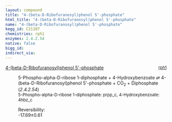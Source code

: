 ```yaml
---
layout: compound
title: "4-(beta-D-Ribofuranosyl)phenol 5'-phosphate"
html_title: "4-(beta-D-Ribofuranosyl)phenol 5'-phosphate"
name: "4-(beta-D-Ribofuranosyl)phenol 5'-phosphate"
kegg_id: C21107
chemistries: rph1
enzymes: 2.4.2.54
native: false
bigg_id: 
indirect_via: 
---
```

<dl><dt class='rs-product'><a href='/compounds/C21107' class='link-dark' data-bs-toggle='tooltip' data-bs-html='true' data-bs-title='KEGG: C21107'>4-(beta-D-Ribofuranosyl)phenol 5'-phosphate</a><span style='float: right; max-width: 40%'><a href='/chemistries/rph1' class='link-dark opacity-50' style='font-size: small; word-wrap: anywhere;'>rph1</a></span></dt><dd><p>5-Phospho-alpha-D-ribose 1-diphosphate + 4-Hydroxybenzoate &#8644; 4-(beta-D-Ribofuranosyl)phenol 5'-phosphate + CO<sub>2</sub> + Diphosphate (<i>2.4.2.54</i>)<br /><span style='font-size: small;'><span data-bs-toggle='tooltip' data-bs-html='true' data-bs-title='KEGG: C00119'>5-Phospho-alpha-D-ribose 1-diphosphate</span>: prpp_c, <span data-bs-toggle='tooltip' data-bs-html='true' data-bs-title='KEGG: C00156'>4-Hydroxybenzoate</span>: 4hbz_c</span><br /><div class="reversibility_info">Reversibility: <div class="progress" style="flex-direction: row-reverse;"><div class="progress-bar bg-success" role="progressbar" style="width: 176.91%" aria-valuenow="-17.690758874910177" aria-valuemin="0" aria-valuemax="10"></div></div><span>-17.69&plusmn;0.61</span><div class="progress"><div class="progress-bar bg-danger" role="progressbar" style="width: 0%" aria-valuenow="-17.690758874910177" aria-valuemin="0" aria-valuemax="10"></div></div></div></p><dl></dl></dd></dl>